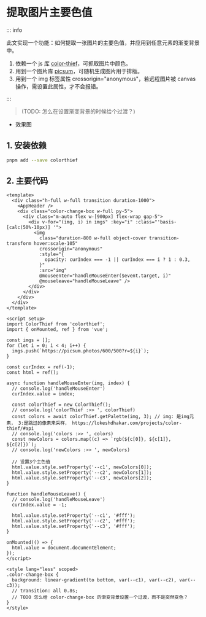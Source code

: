 # 提取图片主要色值

::: info

此文实现一个功能：如何提取一张图片的主要色值，并应用到任意元素的渐变背景中。

1. 依赖一个 js 库 [color-thief](https://github.com/lokesh/color-thief)，可抓取图片中颜色。
2. 用到一个图片库 [picsum](https://picsum.photos)，可随机生成图片用于排版。
3. 用到一个 img 标签属性 crossorigin="anonymous"，若远程图片被 canvas 操作，需设置此属性，才不会报错。

:::

> (TODO: 怎么在设置渐变背景的时候给个过渡？)

- 效果图
  <img :src="theme.logo" />

## 1. 安装依赖

```bash
pnpm add --save colorthief
```

## 2. 主要代码

```vue
<template>
  <div class="h-full w-full transition duration-1000">
    <AppHeader />
    <div class="color-change-box w-full py-5">
      <div class="m-auto flex w-[900px] flex-wrap gap-5">
        <div v-for="(img, i) in imgs" :key="i" :class="'basis-[calc(50%-10px)] '">
          <img
            class="duration-800 w-full object-cover transition-transform hover:scale-105"
            crossorigin="anonymous"
            :style="{
              opacity: curIndex === -1 || curIndex === i ? 1 : 0.3,
            }"
            :src="img"
            @mouseenter="handleMouseEnter($event.target, i)"
            @mouseleave="handleMouseLeave" />
        </div>
      </div>
    </div>
  </div>
</template>

<script setup>
import ColorThief from 'colorthief';
import { onMounted, ref } from 'vue';

const imgs = [];
for (let i = 0; i < 4; i++) {
  imgs.push(`https://picsum.photos/600/500?r=${i}`);
}

const curIndex = ref(-1);
const html = ref();

async function handleMouseEnter(img, index) {
  // console.log('handleMouseEnter')
  curIndex.value = index;

  const colorThief = new ColorThief();
  // console.log('colorThief :>> ', colorThief)
  const colors = await colorThief.getPalette(img, 3); // img: 是img元素， 3:是跳过的像素来采样， https://lokeshdhakar.com/projects/color-thief/#api
  // console.log('colors :>> ', colors)
  const newColors = colors.map((c) => `rgb(${c[0]}, ${c[1]}, ${c[2]})`);
  // console.log('newColors :>> ', newColors)

  // 设置3个主色值
  html.value.style.setProperty('--c1', newColors[0]);
  html.value.style.setProperty('--c2', newColors[1]);
  html.value.style.setProperty('--c3', newColors[2]);
}

function handleMouseLeave() {
  // console.log('handleMouseLeave')
  curIndex.value = -1;

  html.value.style.setProperty('--c1', '#fff');
  html.value.style.setProperty('--c2', '#fff');
  html.value.style.setProperty('--c3', '#fff');
}

onMounted(() => {
  html.value = document.documentElement;
});
</script>

<style lang="less" scoped>
.color-change-box {
  background: linear-gradient(to bottom, var(--c1), var(--c2), var(--c3));
  // transition: all 0.8s;
  // TODO 怎么给 color-change-box 的渐变背景设置一个过渡，而不是突然变色？
}
</style>
```
